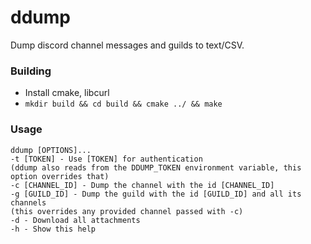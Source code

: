 # ddump
Dump discord channel messages and guilds to text/CSV.

### Building
- Install cmake, libcurl
- `mkdir build && cd build && cmake ../ && make`

### Usage
```
ddump [OPTIONS]...
-t [TOKEN] - Use [TOKEN] for authentication
(ddump also reads from the DDUMP_TOKEN environment variable, this option overrides that)
-c [CHANNEL_ID] - Dump the channel with the id [CHANNEL_ID]
-g [GUILD_ID] - Dump the guild with the id [GUILD_ID] and all its channels
(this overrides any provided channel passed with -c)
-d - Download all attachments
-h - Show this help
```